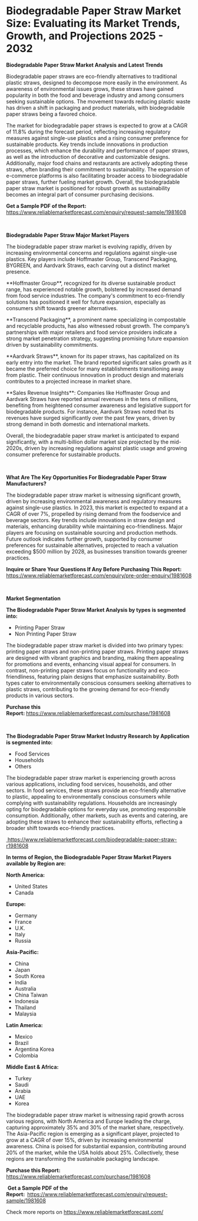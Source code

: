 <p><h1>Biodegradable Paper Straw Market Size: Evaluating its Market Trends, Growth, and Projections 2025 - 2032</h1></p><p><strong>Biodegradable Paper Straw Market Analysis and Latest Trends</strong></p>
<p><p>Biodegradable paper straws are eco-friendly alternatives to traditional plastic straws, designed to decompose more easily in the environment. As awareness of environmental issues grows, these straws have gained popularity in both the food and beverage industry and among consumers seeking sustainable options. The movement towards reducing plastic waste has driven a shift in packaging and product materials, with biodegradable paper straws being a favored choice.</p><p>The market for biodegradable paper straws is expected to grow at a CAGR of 11.8% during the forecast period, reflecting increasing regulatory measures against single-use plastics and a rising consumer preference for sustainable products. Key trends include innovations in production processes, which enhance the durability and performance of paper straws, as well as the introduction of decorative and customizable designs. Additionally, major food chains and restaurants are actively adopting these straws, often branding their commitment to sustainability. The expansion of e-commerce platforms is also facilitating broader access to biodegradable paper straws, further fueling market growth. Overall, the biodegradable paper straw market is positioned for robust growth as sustainability becomes an integral part of consumer purchasing decisions.</p></p>
<p><strong>Get a Sample PDF of the Report:&nbsp;</strong> <a href="https://www.reliablemarketforecast.com/enquiry/request-sample/1981608?utm_campaign=2925&utm_medium=2&utm_source=Github&utm_content=ia&utm_term=05042025&utm_id=biodegradable-paper-straw">https://www.reliablemarketforecast.com/enquiry/request-sample/1981608</a></p>
<p>&nbsp;</p>
<p><strong>Biodegradable Paper Straw Major Market Players</strong></p>
<p><p>The biodegradable paper straw market is evolving rapidly, driven by increasing environmental concerns and regulations against single-use plastics. Key players include Hoffmaster Group, Transcend Packaging, BYGREEN, and Aardvark Straws, each carving out a distinct market presence.</p><p>**Hoffmaster Group**, recognized for its diverse sustainable product range, has experienced notable growth, bolstered by increased demand from food service industries. The company's commitment to eco-friendly solutions has positioned it well for future expansion, especially as consumers shift towards greener alternatives.</p><p>**Transcend Packaging**, a prominent name specializing in compostable and recyclable products, has also witnessed robust growth. The company’s partnerships with major retailers and food service providers indicate a strong market penetration strategy, suggesting promising future expansion driven by sustainability commitments.</p><p>**Aardvark Straws**, known for its paper straws, has capitalized on its early entry into the market. The brand reported significant sales growth as it became the preferred choice for many establishments transitioning away from plastic. Their continuous innovation in product design and materials contributes to a projected increase in market share.</p><p>**Sales Revenue Insights**: Companies like Hoffmaster Group and Aardvark Straws have reported annual revenues in the tens of millions, benefiting from heightened consumer awareness and legislative support for biodegradable products. For instance, Aardvark Straws noted that its revenues have surged significantly over the past few years, driven by strong demand in both domestic and international markets.</p><p>Overall, the biodegradable paper straw market is anticipated to expand significantly, with a multi-billion dollar market size projected by the mid-2020s, driven by increasing regulations against plastic usage and growing consumer preference for sustainable products.</p></p>
<p>&nbsp;</p>
<p><strong>What Are The Key Opportunities For Biodegradable Paper Straw Manufacturers?</strong></p>
<p><p>The biodegradable paper straw market is witnessing significant growth, driven by increasing environmental awareness and regulatory measures against single-use plastics. In 2023, this market is expected to expand at a CAGR of over 7%, propelled by rising demand from the foodservice and beverage sectors. Key trends include innovations in straw design and materials, enhancing durability while maintaining eco-friendliness. Major players are focusing on sustainable sourcing and production methods. Future outlook indicates further growth, supported by consumer preferences for sustainable alternatives, projected to reach a valuation exceeding $500 million by 2028, as businesses transition towards greener practices.</p></p>
<p><strong>Inquire or Share Your Questions If Any Before Purchasing This Report:</strong> <a href="https://www.reliablemarketforecast.com/enquiry/pre-order-enquiry/1981608?utm_campaign=2925&utm_medium=2&utm_source=Github&utm_content=ia&utm_term=05042025&utm_id=biodegradable-paper-straw">https://www.reliablemarketforecast.com/enquiry/pre-order-enquiry/1981608</a></p>
<p>&nbsp;</p>
<p><strong>Market Segmentation</strong></p>
<p><strong>The Biodegradable Paper Straw Market Analysis by types is segmented into:</strong></p>
<p><ul><li>Printing Paper Straw</li><li>Non Printing Paper Straw</li></ul></p>
<p><p>The biodegradable paper straw market is divided into two primary types: printing paper straws and non-printing paper straws. Printing paper straws are designed with vibrant graphics and branding, making them appealing for promotions and events, enhancing visual appeal for consumers. In contrast, non-printing paper straws focus on functionality and eco-friendliness, featuring plain designs that emphasize sustainability. Both types cater to environmentally conscious consumers seeking alternatives to plastic straws, contributing to the growing demand for eco-friendly products in various sectors.</p></p>
<p><strong>Purchase this Report:&nbsp;</strong><a href="https://www.reliablemarketforecast.com/purchase/1981608?utm_campaign=2925&utm_medium=2&utm_source=Github&utm_content=ia&utm_term=05042025&utm_id=biodegradable-paper-straw">https://www.reliablemarketforecast.com/purchase/1981608</a></p>
<p>&nbsp;</p>
<p><strong>The Biodegradable Paper Straw Market Industry Research by Application is segmented into:</strong></p>
<p><ul><li>Food Services</li><li>Households</li><li>Others</li></ul></p>
<p><p>The biodegradable paper straw market is experiencing growth across various applications, including food services, households, and other sectors. In food services, these straws provide an eco-friendly alternative to plastic, appealing to environmentally conscious consumers while complying with sustainability regulations. Households are increasingly opting for biodegradable options for everyday use, promoting responsible consumption. Additionally, other markets, such as events and catering, are adopting these straws to enhance their sustainability efforts, reflecting a broader shift towards eco-friendly practices.</p></p>
<p><a href="https://www.reliablemarketforecast.com/biodegradable-paper-straw-r1981608?utm_campaign=2925&utm_medium=2&utm_source=Github&utm_content=ia&utm_term=05042025&utm_id=biodegradable-paper-straw">&nbsp;https://www.reliablemarketforecast.com/biodegradable-paper-straw-r1981608</a></p>
<p><strong>In terms of Region, the Biodegradable Paper Straw Market Players available by Region are:</strong></p>
<p>
    <p> <strong> North America: </strong>
        <ul>
            <li>United States</li>
            <li>Canada</li>
        </ul>
        </p> 
    <p> <strong> Europe: </strong>
        <ul>
            <li>Germany</li>
            <li>France</li>
            <li>U.K.</li>
            <li>Italy</li>
            <li>Russia</li>
        </ul>
        </p> 
    <p> <strong> Asia-Pacific: </strong>
        <ul>
            <li>China</li>
            <li>Japan</li>
            <li>South Korea</li>
            <li>India</li>
            <li>Australia</li>
            <li>China Taiwan</li>
            <li>Indonesia</li>
            <li>Thailand</li>
            <li>Malaysia</li>
        </ul>
        </p> 
    <p> <strong> Latin America: </strong>
        <ul>
            <li>Mexico</li>
            <li>Brazil</li>
            <li>Argentina Korea</li>
            <li>Colombia</li>
        </ul>
        </p> 
    <p> <strong> Middle East & Africa: </strong>
        <ul>
            <li>Turkey</li>
            <li>Saudi</li>
            <li>Arabia</li>
            <li>UAE</li>
            <li>Korea</li>
        </ul>
    </p>
    </p>
<p><p>The biodegradable paper straw market is witnessing rapid growth across various regions, with North America and Europe leading the charge, capturing approximately 35% and 30% of the market share, respectively. The Asia-Pacific region is emerging as a significant player, projected to grow at a CAGR of over 15%, driven by increasing environmental awareness. China is poised for substantial expansion, contributing around 20% of the market, while the USA holds about 25%. Collectively, these regions are transforming the sustainable packaging landscape.</p></p>
<p><strong>Purchase this Report: </strong><a href="https://www.reliablemarketforecast.com/purchase/1981608?utm_campaign=2925&utm_medium=2&utm_source=Github&utm_content=ia&utm_term=05042025&utm_id=biodegradable-paper-straw">https://www.reliablemarketforecast.com/purchase/1981608</a></p>
<p>&nbsp;<strong>Get a Sample PDF of the Report:&nbsp;&nbsp;</strong><a href="https://www.reliablemarketforecast.com/enquiry/request-sample/1981608?utm_campaign=2925&utm_medium=2&utm_source=Github&utm_content=ia&utm_term=05042025&utm_id=biodegradable-paper-straw">https://www.reliablemarketforecast.com/enquiry/request-sample/1981608</a></p>
<p><strong></strong></p>
<p>Check more reports on <a href="https://www.reliablemarketforecast.com/?utm_campaign=2925&utm_medium=2&utm_source=Github&utm_content=ia&utm_term=05042025&utm_id=biodegradable-paper-straw">https://www.reliablemarketforecast.com/</a></p>